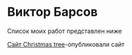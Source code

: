 

# Виктор Барсов
Список моих работ представлен ниже

[Сайт Christmas tree](https://barsovvk.github.io/%D1%81hristmas_tree/)-опубликовали сайт
